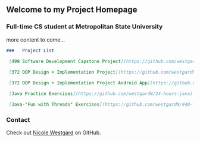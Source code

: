 
## Welcome to my Project Homepage



###  Full-time CS student at Metropolitan State University
more content to come...



```markdown
###   Project List 
 
 [499 Software Development Capstone Project](https://github.com/westgardN/499-Capstone-Project)  

 [372 OOP Design + Implementation Project](https://github.com/westgardN/ICS372_group_project)  

 [372 OOP Design + Implementation Project Android App](https://github.com/westgardN/Ics372Android)  

 [Java Practice Exercises](https://github.com/westgardN/24-hours-java)  

 [Java-"Fun with Threads" Exercises](https://github.com/westgardN/440-fun-with-threads)  
```



###  Contact

 Check out [Nicole Westgard](https://github.com/westgardN) on GitHub.
